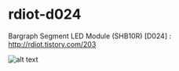 # rdiot-d024
Bargraph Segment LED Module (SHB10R) [D024] : http://rdiot.tistory.com/203

![alt text](http://cfile29.uf.tistory.com/image/2634BC4C57DF5B91073117)
